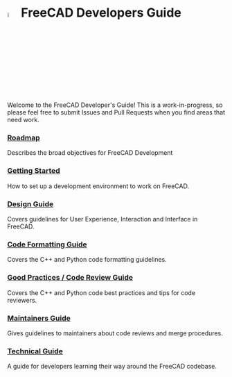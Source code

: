 # <img src="images/FreeCAD-symbol.svg" width="5%" style="margin-bottom:-2%" /> FreeCAD Developers Guide

Welcome to the FreeCAD Developer's Guide! This is a work-in-progress, so please feel free to submit Issues and Pull Requests when you find areas that need work.

### [Roadmap](./roadmap/index.md)
Describes the broad objectives for FreeCAD Development

### [Getting Started](./gettingstarted/index.md)
How to set up a development environment to work on FreeCAD.

### [Design Guide](./designguide/index.md)
Covers guidelines for User Experience, Interaction and Interface in FreeCAD.

### [Code Formatting Guide](./codeformatting/index.md)
Covers the C++ and Python code formatting guidelines.

### [Good Practices / Code Review Guide](./bestpractices/index.md)
Covers the C++ and Python code best practices and tips for code reviewers.

### [Maintainers Guide](./maintainersguide/index.md)
Gives guidelines to maintainers about code reviews and merge procedures.

### [Technical Guide](./technical/index.md)
A guide for developers learning their way around the FreeCAD codebase.
